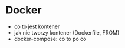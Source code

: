 # Docker
- co to jest kontener
- jak nie tworzy kontener (Dockerfile, FROM)
- docker-compose: co to po co

